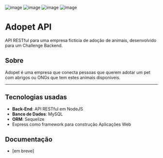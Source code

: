 ![image](https://img.shields.io/github/v/release/jeff-pedro/api-adopet)
![image](https://img.shields.io/github/languages/top/jeff-pedro/api-adopet)
![image](https://img.shields.io/badge/code%20style-eslint-blueviolet)
![image](https://img.shields.io/badge/code%20formatter-prettier-orange)


# Adopet API
API RESTful para uma empresa ficticia de adoção de animais, desenvolvido para um Challenge Backend.

## Sobre
 Adopet é uma empresa que conecta pessoas que querem adotar um pet com abrigos ou ONGs que tem estes animais disponíveis.

---

## Tecnologias usadas
- **Back-End**: API RESTful em NodeJS
- **Banco de Dados**: MySQL
- **ORM**: Sequelize
- Express como framework para construção Aplicações Web

## Documentação
- [em breve] 
